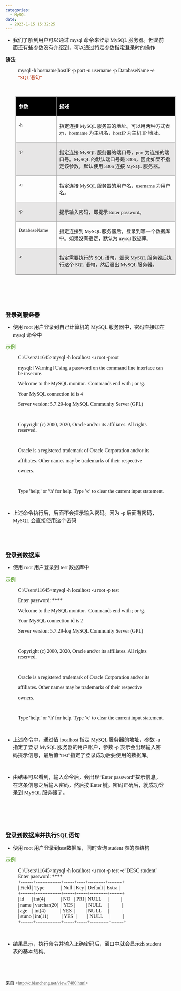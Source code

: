 ```yaml
---
categories:
  - MySQL
date:
  - 2023-1-15 15:32:25
---
```


<ul style="list-style-type:disc">
    <li><span style="font-size:12.0pt"><span
                style="font-family:&quot;Microsoft YaHei UI&quot;">我们了解到用户可以通过</span></span><span
            style="font-size:12.0pt"><span style="font-family:&quot;Comic Sans MS&quot;"> mysql </span></span><span
            style="font-size:12.0pt"><span style="font-family:&quot;Microsoft YaHei UI&quot;">命令来登录</span></span><span
            style="font-size:12.0pt"><span style="font-family:&quot;Comic Sans MS&quot;"> MySQL </span></span><span
            style="font-size:12.0pt"><span
                style="font-family:&quot;Microsoft YaHei UI&quot;">服务器。但是前面还有些参数没有介绍到，可以通过特定参数指定登录时的操作</span></span>
    </li>
</ul>
<p><span style="font-size:12.0pt"><span
            style="font-family:&quot;Microsoft YaHei UI&quot;"><strong>语法</strong></span></span></p>
<p style="margin-left: 40px;"><span style="font-size:12.0pt"><span style="font-family:&quot;Comic Sans MS&quot;">mysql
            -h hostname|hostlP -p port -u username -p DatabaseName -e</span><span
            style="font-family:&quot;Comic Sans MS&quot;"><span style="color:#b43512"> "SQL</span></span><span
            style="font-family:&quot;Microsoft YaHei UI&quot;"><span style="color:#b43512">语句</span></span><span
            style="font-family:&quot;Comic Sans MS&quot;"><span style="color:#b43512">"</span></span></span></p>
<p><span style="font-size:12.0pt"><span style="font-family:&quot;Comic Sans MS&quot;"><span
                style="color:#b43512">&nbsp;</span></span></span></p>
<table summary="" cellspacing="0"
    style="border-collapse:collapse; border-color:#a3a3a3; border-style:solid; border-width:1px; margin-left:32px"
    class=" cke_show_border">
    <tbody>
        <tr>
            <td
                style="background-color:black; border-bottom:1px solid #a3a3a3; border-left:1px solid #a3a3a3; border-right:1px solid #a3a3a3; border-top:1px solid #a3a3a3; vertical-align:top; width:1.343in">
                <p><span style="font-size:11.5pt"><span style="font-family:&quot;Microsoft YaHei UI&quot;"><span
                                style="color:white"><strong>参数</strong></span></span></span></p>
            </td>
            <td
                style="background-color:black; border-bottom:1px solid #a3a3a3; border-left:1px solid #a3a3a3; border-right:1px solid #a3a3a3; border-top:1px solid #a3a3a3; vertical-align:top; width:6.6652in">
                <p><span style="font-size:11.5pt"><span style="font-family:&quot;Microsoft YaHei UI&quot;"><span
                                style="color:white"><strong>描述</strong></span></span></span></p>
            </td>
        </tr>
        <tr>
            <td
                style="border-bottom:1px solid #a3a3a3; border-left:1px solid #a3a3a3; border-right:1px solid #a3a3a3; border-top:1px solid #a3a3a3; vertical-align:top; width:1.343in">
                <p><span style="font-size:11.5pt"><span style="font-family:&quot;Comic Sans MS&quot;">-h</span></span>
                </p>
            </td>
            <td
                style="border-bottom:1px solid #a3a3a3; border-left:1px solid #a3a3a3; border-right:1px solid #a3a3a3; border-top:1px solid #a3a3a3; vertical-align:top; width:6.734in">
                <p><span style="font-size:11.5pt"><span
                            style="font-family:&quot;Microsoft YaHei UI&quot;">指定连接</span><span
                            style="font-family:&quot;Comic Sans MS&quot;"> MySQL </span><span
                            style="font-family:&quot;Microsoft YaHei UI&quot;">服务器的地址。可以用两种方式表示，</span><span
                            style="font-family:&quot;Comic Sans MS&quot;">hostname </span><span
                            style="font-family:&quot;Microsoft YaHei UI&quot;">为主机名，</span><span
                            style="font-family:&quot;Comic Sans MS&quot;">hostIP </span><span
                            style="font-family:&quot;Microsoft YaHei UI&quot;">为主机</span><span
                            style="font-family:&quot;Comic Sans MS&quot;"> IP </span><span
                            style="font-family:&quot;Microsoft YaHei UI&quot;">地址。</span></span></p>
            </td>
        </tr>
        <tr>
            <td
                style="background-color:#e7e6e6; border-bottom:1px solid #a3a3a3; border-left:1px solid #a3a3a3; border-right:1px solid #a3a3a3; border-top:1px solid #a3a3a3; vertical-align:top; width:1.343in">
                <p><span style="font-size:11.5pt"><span style="font-family:&quot;Comic Sans MS&quot;">-p</span></span>
                </p>
            </td>
            <td
                style="background-color:#e7e6e6; border-bottom:1px solid #a3a3a3; border-left:1px solid #a3a3a3; border-right:1px solid #a3a3a3; border-top:1px solid #a3a3a3; vertical-align:top; width:6.6979in">
                <p><span style="font-size:11.5pt"><span
                            style="font-family:&quot;Microsoft YaHei UI&quot;">指定连接</span><span
                            style="font-family:&quot;Comic Sans MS&quot;"> MySQL </span><span
                            style="font-family:&quot;Microsoft YaHei UI&quot;">服务器的端口号，</span><span
                            style="font-family:&quot;Comic Sans MS&quot;">port </span><span
                            style="font-family:&quot;Microsoft YaHei UI&quot;">为连接的端口号。</span><span
                            style="font-family:&quot;Comic Sans MS&quot;">MySQL </span><span
                            style="font-family:&quot;Microsoft YaHei UI&quot;">的默认端口号是</span><span
                            style="font-family:&quot;Comic Sans MS&quot;"> 3306</span><span
                            style="font-family:&quot;Microsoft YaHei UI&quot;">，因此如果不指定该参数，默认使用</span><span
                            style="font-family:&quot;Comic Sans MS&quot;"> 3306 </span><span
                            style="font-family:&quot;Microsoft YaHei UI&quot;">连接</span><span
                            style="font-family:&quot;Comic Sans MS&quot;"> MySQL </span><span
                            style="font-family:&quot;Microsoft YaHei UI&quot;">服务器。</span></span></p>
            </td>
        </tr>
        <tr>
            <td
                style="border-bottom:1px solid #a3a3a3; border-left:1px solid #a3a3a3; border-right:1px solid #a3a3a3; border-top:1px solid #a3a3a3; vertical-align:top; width:1.343in">
                <p><span style="font-size:11.5pt"><span style="font-family:&quot;Comic Sans MS&quot;">-u</span></span>
                </p>
            </td>
            <td
                style="border-bottom:1px solid #a3a3a3; border-left:1px solid #a3a3a3; border-right:1px solid #a3a3a3; border-top:1px solid #a3a3a3; vertical-align:top; width:6.6652in">
                <p><span style="font-size:11.5pt"><span
                            style="font-family:&quot;Microsoft YaHei UI&quot;">指定连接</span><span
                            style="font-family:&quot;Comic Sans MS&quot;"> MySQL </span><span
                            style="font-family:&quot;Microsoft YaHei UI&quot;">服务器的用户名，</span><span
                            style="font-family:&quot;Comic Sans MS&quot;">username </span><span
                            style="font-family:&quot;Microsoft YaHei UI&quot;">为用户名。</span></span></p>
            </td>
        </tr>
        <tr>
            <td
                style="background-color:#e7e6e6; border-bottom:1px solid #a3a3a3; border-left:1px solid #a3a3a3; border-right:1px solid #a3a3a3; border-top:1px solid #a3a3a3; vertical-align:top; width:1.343in">
                <p><span style="font-size:11.5pt"><span style="font-family:&quot;Comic Sans MS&quot;">-p</span></span>
                </p>
            </td>
            <td
                style="background-color:#e7e6e6; border-bottom:1px solid #a3a3a3; border-left:1px solid #a3a3a3; border-right:1px solid #a3a3a3; border-top:1px solid #a3a3a3; vertical-align:top; width:6.6652in">
                <p><span style="font-size:11.5pt"><span
                            style="font-family:&quot;Microsoft YaHei UI&quot;">提示输入密码，即提示</span><span
                            style="font-family:&quot;Comic Sans MS&quot;"> Enter password</span><span
                            style="font-family:&quot;Microsoft YaHei UI&quot;">。</span></span></p>
            </td>
        </tr>
        <tr>
            <td
                style="border-bottom:1px solid #a3a3a3; border-left:1px solid #a3a3a3; border-right:1px solid #a3a3a3; border-top:1px solid #a3a3a3; vertical-align:top; width:1.343in">
                <p><span style="font-size:11.5pt"><span
                            style="font-family:&quot;Comic Sans MS&quot;">DatabaseName</span></span></p>
            </td>
            <td
                style="border-bottom:1px solid #a3a3a3; border-left:1px solid #a3a3a3; border-right:1px solid #a3a3a3; border-top:1px solid #a3a3a3; vertical-align:top; width:6.6652in">
                <p><span style="font-size:11.5pt"><span
                            style="font-family:&quot;Microsoft YaHei UI&quot;">指定连接到</span><span
                            style="font-family:&quot;Comic Sans MS&quot;"> MySQL </span><span
                            style="font-family:&quot;Microsoft YaHei UI&quot;">服务器后，登录到哪一个数据库中。如果没有指定，默认为</span><span
                            style="font-family:&quot;Comic Sans MS&quot;"> mysql </span><span
                            style="font-family:&quot;Microsoft YaHei UI&quot;">数据库。</span></span></p>
            </td>
        </tr>
        <tr>
            <td
                style="background-color:#e7e6e6; border-bottom:1px solid #a3a3a3; border-left:1px solid #a3a3a3; border-right:1px solid #a3a3a3; border-top:1px solid #a3a3a3; vertical-align:top; width:1.343in">
                <p><span style="font-size:11.5pt"><span style="font-family:&quot;Comic Sans MS&quot;">-e</span></span>
                </p>
            </td>
            <td
                style="background-color:#e7e6e6; border-bottom:1px solid #a3a3a3; border-left:1px solid #a3a3a3; border-right:1px solid #a3a3a3; border-top:1px solid #a3a3a3; vertical-align:top; width:6.6652in">
                <p><span style="font-size:11.5pt"><span
                            style="font-family:&quot;Microsoft YaHei UI&quot;">指定需要执行的</span><span
                            style="font-family:&quot;Comic Sans MS&quot;"> SQL </span><span
                            style="font-family:&quot;Microsoft YaHei UI&quot;">语句，登录</span><span
                            style="font-family:&quot;Comic Sans MS&quot;"> MySQL </span><span
                            style="font-family:&quot;Microsoft YaHei UI&quot;">服务器后执行这个</span><span
                            style="font-family:&quot;Comic Sans MS&quot;"> SQL </span><span
                            style="font-family:&quot;Microsoft YaHei UI&quot;">语句，然后退出</span><span
                            style="font-family:&quot;Comic Sans MS&quot;"> MySQL </span><span
                            style="font-family:&quot;Microsoft YaHei UI&quot;">服务器。</span></span></p>
            </td>
        </tr>
    </tbody>
</table>
<p><span style="font-size:12.0pt"><span style="font-family:&quot;Microsoft YaHei UI&quot;"><span
                style="color:#70ad47">&nbsp;</span></span></span></p>
<p><span style="font-size:12.0pt"><span style="font-family:&quot;Microsoft YaHei UI&quot;"><span
                style="color:#70ad47">&nbsp;</span></span></span></p>
<p><span style="font-size:12.0pt"><span style="font-family:&quot;Microsoft YaHei UI&quot;"><span
                style="color:#70ad47">&nbsp;</span></span></span></p>
<p><span style="font-size:13.5pt"><span
            style="font-family:&quot;Microsoft YaHei UI&quot;"><strong>登录到服务器</strong></span></span></p>
<ul style="list-style-type:disc">
    <li><span style="font-size:12.0pt"><span style="font-family:&quot;Microsoft YaHei UI&quot;">使用</span></span><span
            style="font-size:12.0pt"><span style="font-family:&quot;Comic Sans MS&quot;"> root </span></span><span
            style="font-size:12.0pt"><span
                style="font-family:&quot;Microsoft YaHei UI&quot;">用户登录到自己计算机的</span></span><span
            style="font-size:12.0pt"><span style="font-family:&quot;Comic Sans MS&quot;"> MySQL </span></span><span
            style="font-size:12.0pt"><span
                style="font-family:&quot;Microsoft YaHei UI&quot;">服务器中，密码直接加在</span></span><span
            style="font-size:12.0pt"><span style="font-family:&quot;Comic Sans MS&quot;"> mysql </span></span><span
            style="font-size:12.0pt"><span style="font-family:&quot;Microsoft YaHei UI&quot;">命令中</span></span></li>
</ul>
<p><span style="font-size:12.0pt"><span style="font-family:&quot;Microsoft YaHei UI&quot;"><span
                style="color:#70ad47"><strong>示例</strong></span></span></span></p>
<p style="margin-left: 40px;"><span style="font-size:12.0pt"><span
            style="font-family:&quot;Comic Sans MS&quot;">C:\Users\11645&gt;mysql -h localhost -u root
            -proot</span></span></p>
<p style="margin-left: 40px;"><span style="font-size:12.0pt"><span style="font-family:&quot;Comic Sans MS&quot;">mysql:
            [Warning] Using a password on the command line interface can be insecure.</span></span></p>
<p style="margin-left: 40px;"><span style="font-size:12.0pt"><span style="font-family:&quot;Comic Sans MS&quot;">Welcome
            to the MySQL monitor.&nbsp; Commands end with ; or \g.</span></span></p>
<p style="margin-left: 40px;"><span style="font-size:12.0pt"><span style="font-family:&quot;Comic Sans MS&quot;">Your
            MySQL connection id is 4</span></span></p>
<p style="margin-left: 40px;"><span style="font-size:12.0pt"><span style="font-family:&quot;Comic Sans MS&quot;">Server
            version: 5.7.29-log MySQL Community Server (GPL)</span></span></p>
<p><span style="font-size:12.0pt"><span style="font-family:&quot;Comic Sans MS&quot;">&nbsp;</span></span></p>
<p style="margin-left: 40px;"><span style="font-size:12.0pt"><span
            style="font-family:&quot;Comic Sans MS&quot;">Copyright (c) 2000, 2020, Oracle and/or its affiliates. All
            rights reserved.</span></span></p>
<p style="margin-left: 40px;"><span style="font-size:12.0pt"><span
            style="font-family:&quot;Comic Sans MS&quot;">&nbsp;</span></span></p>
<p style="margin-left: 40px;"><span style="font-size:12.0pt"><span style="font-family:&quot;Comic Sans MS&quot;">Oracle
            is a registered trademark of Oracle Corporation and/or its</span></span></p>
<p style="margin-left: 40px;"><span style="font-size:12.0pt"><span
            style="font-family:&quot;Comic Sans MS&quot;">affiliates. Other names may be trademarks of their
            respective</span></span></p>
<p style="margin-left: 40px;"><span style="font-size:12.0pt"><span
            style="font-family:&quot;Comic Sans MS&quot;">owners.</span></span></p>
<p style="margin-left: 40px;"><span style="font-size:12.0pt"><span
            style="font-family:&quot;Comic Sans MS&quot;">&nbsp;</span></span></p>
<p style="margin-left: 40px;"><span style="font-size:12.0pt"><span style="font-family:&quot;Comic Sans MS&quot;">Type
            'help;' or '\h' for help. Type '\c' to clear the current input statement.</span></span></p>
<p><span style="font-size:12.0pt"><span style="font-family:&quot;Comic Sans MS&quot;">&nbsp;</span></span></p>
<ul style="list-style-type:disc">
    <li><span style="font-size:12.0pt"><span
                style="font-family:&quot;Microsoft YaHei UI&quot;">上述命令执行后，后面不会提示输入密码。因为</span></span><span
            style="font-size:12.0pt"><span style="font-family:&quot;Comic Sans MS&quot;"> -p </span></span><span
            style="font-size:12.0pt"><span style="font-family:&quot;Microsoft YaHei UI&quot;">后面有密码，</span></span><span
            style="font-size:12.0pt"><span style="font-family:&quot;Comic Sans MS&quot;">MySQL </span></span><span
            style="font-size:12.0pt"><span style="font-family:&quot;Microsoft YaHei UI&quot;">会直接使用这个密码</span></span>
    </li>
</ul>
<p><span style="font-size:13.5pt"><span style="font-family:&quot;Microsoft YaHei UI&quot;">&nbsp;</span></span></p>
<p><span style="font-size:13.5pt"><span style="font-family:&quot;Microsoft YaHei UI&quot;">&nbsp;</span></span></p>
<p><span style="font-size:13.5pt"><span
            style="font-family:&quot;Microsoft YaHei UI&quot;"><strong>登录到数据库</strong></span></span></p>
<ul style="list-style-type:disc">
    <li><span style="font-size:12.0pt"><span style="font-family:&quot;Microsoft YaHei UI&quot;">使用</span></span><span
            style="font-size:12.0pt"><span style="font-family:&quot;Comic Sans MS&quot;"> root </span></span><span
            style="font-size:12.0pt"><span style="font-family:&quot;Microsoft YaHei UI&quot;">用户登录到</span></span><span
            style="font-size:12.0pt"><span style="font-family:&quot;Comic Sans MS&quot;"> test </span></span><span
            style="font-size:12.0pt"><span style="font-family:&quot;Microsoft YaHei UI&quot;">数据库中</span></span></li>
</ul>
<p><span style="font-size:12.0pt"><span style="font-family:&quot;Microsoft YaHei UI&quot;"><span
                style="color:#70ad47"><strong>示例</strong></span></span></span></p>
<p style="margin-left: 40px;"><span style="font-size:12.0pt"><span
            style="font-family:&quot;Comic Sans MS&quot;">C:\Users\11645&gt;mysql -h localhost -u root -p
            test</span></span></p>
<p style="margin-left: 40px;"><span style="font-size:12.0pt"><span style="font-family:&quot;Comic Sans MS&quot;">Enter
            password: ****</span></span></p>
<p style="margin-left: 40px;"><span style="font-size:12.0pt"><span style="font-family:&quot;Comic Sans MS&quot;">Welcome
            to the MySQL monitor.&nbsp; Commands end with ; or \g.</span></span></p>
<p style="margin-left: 40px;"><span style="font-size:12.0pt"><span style="font-family:&quot;Comic Sans MS&quot;">Your
            MySQL connection id is 2</span></span></p>
<p style="margin-left: 40px;"><span style="font-size:12.0pt"><span style="font-family:&quot;Comic Sans MS&quot;">Server
            version: 5.7.29-log MySQL Community Server (GPL)</span></span></p>
<p><span style="font-size:12.0pt"><span style="font-family:&quot;Comic Sans MS&quot;">&nbsp;</span></span></p>
<p style="margin-left: 40px;"><span style="font-size:12.0pt"><span
            style="font-family:&quot;Comic Sans MS&quot;">Copyright (c) 2000, 2020, Oracle and/or its affiliates. All
            rights reserved.</span></span></p>
<p style="margin-left: 40px;"><span style="font-size:12.0pt"><span
            style="font-family:&quot;Comic Sans MS&quot;">&nbsp;</span></span></p>
<p style="margin-left: 40px;"><span style="font-size:12.0pt"><span style="font-family:&quot;Comic Sans MS&quot;">Oracle
            is a registered trademark of Oracle Corporation and/or its</span></span></p>
<p style="margin-left: 40px;"><span style="font-size:12.0pt"><span
            style="font-family:&quot;Comic Sans MS&quot;">affiliates. Other names may be trademarks of their
            respective</span></span></p>
<p style="margin-left: 40px;"><span style="font-size:12.0pt"><span
            style="font-family:&quot;Comic Sans MS&quot;">owners.</span></span></p>
<p style="margin-left: 40px;"><span style="font-size:12.0pt"><span
            style="font-family:&quot;Comic Sans MS&quot;">&nbsp;</span></span></p>
<p style="margin-left: 40px;"><span style="font-size:12.0pt"><span style="font-family:&quot;Comic Sans MS&quot;">Type
            'help;' or '\h' for help. Type '\c' to clear the current input statement.</span></span></p>
<p><span style="font-size:12.0pt"><span style="font-family:&quot;Comic Sans MS&quot;">&nbsp;</span></span></p>
<ul style="list-style-type:disc">
    <li><span style="font-size:12.0pt"><span
                style="font-family:&quot;Microsoft YaHei UI&quot;">上述命令中，通过值</span></span><span
            style="font-size:12.0pt"><span style="font-family:&quot;Comic Sans MS&quot;"> localhost </span></span><span
            style="font-size:12.0pt"><span style="font-family:&quot;Microsoft YaHei UI&quot;">指定</span></span><span
            style="font-size:12.0pt"><span style="font-family:&quot;Comic Sans MS&quot;"> MySQL </span></span><span
            style="font-size:12.0pt"><span
                style="font-family:&quot;Microsoft YaHei UI&quot;">服务器的地址，参数</span></span><span
            style="font-size:12.0pt"><span style="font-family:&quot;Comic Sans MS&quot;"> -u </span></span><span
            style="font-size:12.0pt"><span style="font-family:&quot;Microsoft YaHei UI&quot;">指定了登录</span></span><span
            style="font-size:12.0pt"><span style="font-family:&quot;Comic Sans MS&quot;"> MySQL </span></span><span
            style="font-size:12.0pt"><span
                style="font-family:&quot;Microsoft YaHei UI&quot;">服务器的用户账户，参数</span></span><span
            style="font-size:12.0pt"><span style="font-family:&quot;Comic Sans MS&quot;"> -p </span></span><span
            style="font-size:12.0pt"><span
                style="font-family:&quot;Microsoft YaHei UI&quot;">表示会出现输入密码提示信息，最后值</span></span><span
            style="font-size:12.0pt"><span style="font-family:&quot;Comic Sans MS&quot;">“test”</span></span><span
            style="font-size:12.0pt"><span
                style="font-family:&quot;Microsoft YaHei UI&quot;">指定了登录成功后要使用的数据库。</span></span></li>
</ul>
<p><span style="font-size:12.0pt"><span style="font-family:&quot;Comic Sans MS&quot;">&nbsp;</span></span></p>
<ul style="list-style-type:disc">
    <li><span style="font-size:12.0pt"><span
                style="font-family:&quot;Microsoft YaHei UI&quot;">由结果可以看到，输入命令后，会出现</span></span><span
            style="font-size:12.0pt"><span style="font-family:&quot;Comic Sans MS&quot;">“Enter
                password”</span></span><span style="font-size:12.0pt"><span
                style="font-family:&quot;Microsoft YaHei UI&quot;">提示信息，在这条信息之后输入密码，然后按</span></span><span
            style="font-size:12.0pt"><span style="font-family:&quot;Comic Sans MS&quot;"> Enter </span></span><span
            style="font-size:12.0pt"><span
                style="font-family:&quot;Microsoft YaHei UI&quot;">键。密码正确后，就成功登录到</span></span><span
            style="font-size:12.0pt"><span style="font-family:&quot;Comic Sans MS&quot;"> MySQL </span></span><span
            style="font-size:12.0pt"><span style="font-family:&quot;Microsoft YaHei UI&quot;">服务器了。</span></span></li>
</ul>
<p><span style="font-size:12.0pt"><span style="font-family:&quot;Microsoft YaHei UI&quot;">&nbsp;</span></span></p>
<p><span style="font-size:12.0pt"><span style="font-family:&quot;Microsoft YaHei UI&quot;">&nbsp;</span></span></p>
<p><span style="font-size:12.0pt"><span style="font-family:&quot;Microsoft YaHei UI&quot;">&nbsp;</span></span></p>
<p><span style="font-size:13.5pt"><strong><span
                style="font-family:&quot;Microsoft YaHei UI&quot;">登录到数据库并执行</span></strong><strong><span
                style="font-family:&quot;Comic Sans MS&quot;">SQL</span></strong><strong><span
                style="font-family:&quot;Microsoft YaHei UI&quot;">语句</span></strong></span></p>
<ul style="list-style-type:disc">
    <li><span style="font-size:12.0pt"><span style="font-family:&quot;Microsoft YaHei UI&quot;">使用</span></span><span
            style="font-size:12.0pt"><span style="font-family:&quot;Comic Sans MS&quot;"> root </span></span><span
            style="font-size:12.0pt"><span style="font-family:&quot;Microsoft YaHei UI&quot;">用户登录到</span></span><span
            style="font-size:12.0pt"><span style="font-family:&quot;Comic Sans MS&quot;">test</span></span><span
            style="font-size:12.0pt"><span
                style="font-family:&quot;Microsoft YaHei UI&quot;">数据库，同时查询</span></span><span
            style="font-size:12.0pt"><span style="font-family:&quot;Comic Sans MS&quot;"> student </span></span><span
            style="font-size:12.0pt"><span style="font-family:&quot;Microsoft YaHei UI&quot;">表的表结构</span></span></li>
</ul>
<p><span style="font-size:12.0pt"><span style="font-family:&quot;Microsoft YaHei UI&quot;"><span
                style="color:#70ad47"><strong>示例</strong></span></span></span></p>
<p style="margin-left: 40px;"><span style="font-family:&quot;Comic Sans MS&quot;"><span
            style="font-size:12.0pt">C:\Users\11645&gt;mysql -h localhost -u root -p test -e"DESC student"<br>Enter
            password: ****<br>+-------+---------------+------+-----+----------+--------+<br>| Field |
            Type&nbsp;&nbsp;&nbsp;&nbsp;&nbsp;&nbsp;&nbsp;&nbsp;&nbsp;&nbsp;&nbsp;&nbsp; | Null | Key | Default | Extra
            |<br>+-------+---------------+------+------+----------+-------+<br>| id&nbsp;&nbsp;&nbsp;
        </span>&nbsp;&nbsp;<span style="font-size:12.0pt">| int(4)&nbsp;&nbsp;&nbsp;&nbsp;&nbsp; </span>&nbsp; &nbsp;
        &nbsp; &nbsp;<span style="font-size:12.0pt">| NO&nbsp;&nbsp; | PRI | NULL&nbsp; &nbsp; &nbsp;|&nbsp;&nbsp;
        </span>&nbsp;&nbsp;&nbsp;<span style="font-size:12.0pt">&nbsp;&nbsp;&nbsp;&nbsp;|<br>| name | varchar(20)&nbsp;
            | YES |&nbsp;&nbsp; </span>&nbsp;&nbsp;&nbsp;<span style="font-size:12.0pt">&nbsp; &nbsp;| NULL&nbsp; &nbsp;
            &nbsp;|&nbsp;&nbsp;&nbsp;&nbsp;&nbsp; </span>&nbsp;&nbsp;&nbsp;<span style="font-size:12.0pt">&nbsp;|<br>|
            age </span>&nbsp;&nbsp;&nbsp;<span style="font-size:12.0pt">| int(4)&nbsp;&nbsp;&nbsp;
        </span>&nbsp;&nbsp;&nbsp;&nbsp;&nbsp;<span style="font-size:12.0pt">&nbsp; &nbsp;| YES&nbsp; |&nbsp;&nbsp;
        </span>&nbsp; &nbsp; &nbsp;&nbsp;<span style="font-size:12.0pt">| NULL&nbsp; &nbsp;
            &nbsp;|&nbsp;&nbsp;&nbsp;&nbsp;&nbsp; </span>&nbsp;&nbsp;&nbsp;<span style="font-size:12.0pt">&nbsp;|<br>|
            stuno</span> <span style="font-size:12.0pt">| int(11)&nbsp;&nbsp;&nbsp; </span>&nbsp; &nbsp;
        &nbsp;&nbsp;<span style="font-size:12.0pt">&nbsp;| YES&nbsp; |&nbsp;&nbsp;&nbsp; </span>&nbsp; &nbsp;
        &nbsp;<span style="font-size:12.0pt">| NULL&nbsp; &nbsp; &nbsp;|&nbsp;&nbsp;&nbsp;&nbsp;
        </span>&nbsp;&nbsp;&nbsp;<span
            style="font-size:12.0pt">&nbsp;&nbsp;|<br>+-------+---------------+------+------+-----------+-------+</span></span>
</p>
<p><span style="font-size:12.0pt"><span style="font-family:&quot;Microsoft YaHei UI&quot;">&nbsp;</span></span></p>
<ul style="list-style-type:disc">
    <li><span style="font-size:12.0pt"><span
                style="font-family:&quot;Microsoft YaHei UI&quot;">结果显示，执行命令并输入正确密码后，窗口中就会显示出</span></span><span
            style="font-size:12.0pt"><span style="font-family:&quot;Comic Sans MS&quot;"> student </span></span><span
            style="font-size:12.0pt"><span style="font-family:&quot;Microsoft YaHei UI&quot;">表的基本结构。</span></span></li>
</ul>
<p><span style="font-size:12.0pt"><span style="font-family:&quot;Comic Sans MS&quot;">&nbsp;</span></span></p>
<p><span style="font-size:12.0pt"><span style="font-family:&quot;Comic Sans MS&quot;">&nbsp;</span></span></p>
<p><span style="font-family:&quot;Microsoft YaHei UI&quot;">来自</span><span
        style="font-family:&quot;Comic Sans MS&quot;"> &lt;</span><a
        data-cke-saved-href="http://c.biancheng.net/view/7480.html" href="http://c.biancheng.net/view/7480.html"><span
            style="font-family:&quot;Comic Sans MS&quot;"><span
                style="color:#595959">http://c.biancheng.net/view/7480.html</span></span></a><span
        style="font-family:&quot;Comic Sans MS&quot;">&gt; </span></p>
